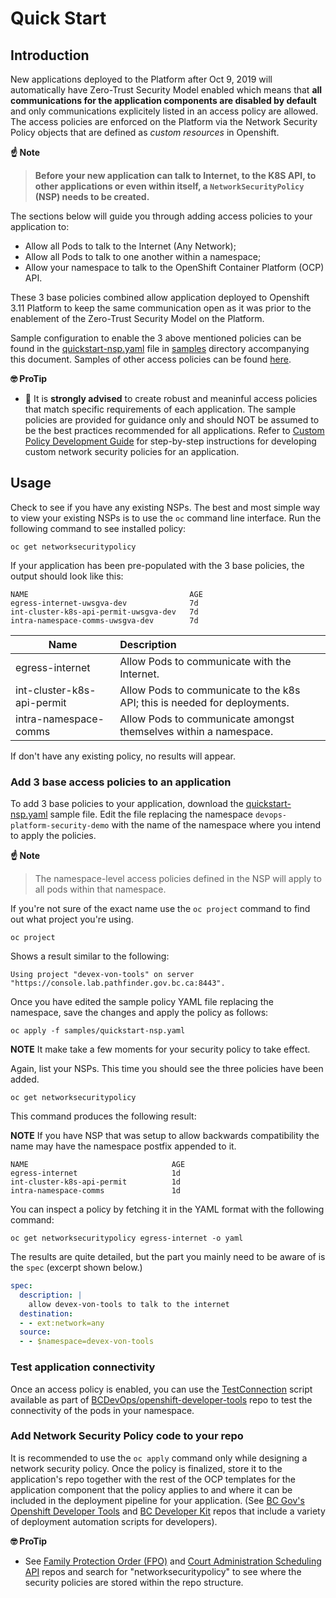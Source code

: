 # Quick Start

## Introduction

New applications deployed to the Platform after Oct 9, 2019 will automatically have Zero-Trust Security Model enabled which means that **all communications for the application components are disabled by default** and only communications explicitely listed in an access policy are allowed. The access policies are enforced on the Platform via the Network Security Policy objects that are defined as *custom resources* in Openshift.


**:point_up: Note**

> **Before your new application can talk to Internet, to the K8S API, to other applications or even within itself, a `NetworkSecurityPolicy` (NSP) needs to be created.**


The sections below will guide you through adding access policies to your application to:

* Allow all Pods to talk to the Internet (Any Network);
* Allow all Pods to talk to one another within a namespace;
* Allow your namespace to talk to the OpenShift Container Platform (OCP) API.

These 3 base policies combined allow application deployed to Openshift 3.11 Platform to keep the same communication open as it was prior to the enablement of the Zero-Trust Security Model on the Platform.

Sample configuration to enable the 3 above mentioned policies can be found in the [quickstart-nsp.yaml](./sample/quickstart-nsp.yaml) file in [samples](./sample) directory accompanying this document. Samples of other access policies can be found [here](./CustomPolicy.md).

**🤓 ProTip**

* 🚫 It is **strongly advised** to create robust and meaninful access policies that match specific requirements of each application. The sample policies are provided for guidance only and should NOT be assumed to be the best practices recommended for all applications.  Refer to [Custom Policy Development Guide](./CustomPolicy.md) for step-by-step instructions for developing custom network security policies for an application.


## Usage

Check to see if you have any existing NSPs. The best and most simple way to view your existing NSPs is to use the `oc` command line interface. Run the following command to see installed policy:

```console
oc get networksecuritypolicy
```

If your application has been pre-populated with the 3 base policies, the output should look like this:

```console
NAME                                    AGE
egress-internet-uwsgva-dev              7d
int-cluster-k8s-api-permit-uwsgva-dev   7d
intra-namespace-comms-uwsgva-dev        7d
```

| Name                       | Description     |
| ---------------------------|:----------------|
| egress-internet | Allow Pods to communicate with the Internet.|
| int-cluster-k8s-api-permit | Allow Pods to communicate to the k8s API; this is needed for deployments.|
| intra-namespace-comms | Allow Pods to communicate amongst themselves within a namespace.|

If don't have any existing policy, no results will appear. 

### Add 3 base access policies to an application

To add 3 base policies to your application, download the [quickstart-nsp.yaml](./sample/quickstart-nsp.yaml) sample file. Edit the file replacing the namespace `devops-platform-security-demo` with the name of the namespace where you intend to apply the policies. 

**:point_up: Note**

> The namespace-level access policies defined in the NSP will apply to all pods within that namespace.

If you're not sure of the exact name use the `oc project` command to find out what project you're using.

```console
oc project
```

Shows a result similar to the following:

```console
Using project "devex-von-tools" on server "https://console.lab.pathfinder.gov.bc.ca:8443".
```

Once you have edited the sample policy YAML file replacing the namespace, save the changes and apply the policy as follows:

```console
oc apply -f samples/quickstart-nsp.yaml
```

**NOTE** It make take a few moments for your security policy to take effect.

Again, list your NSPs. This time you should see the three policies have been added.  

```console
oc get networksecuritypolicy
```

This command produces the following result:

**NOTE** If you have NSP that was setup to allow backwards compatibility the name may have the namespace postfix appended to it.

```console
NAME                                AGE
egress-internet                     1d
int-cluster-k8s-api-permit          1d
intra-namespace-comms               1d
```

You can inspect a policy by fetching it in the YAML format with the following command:

```console
oc get networksecuritypolicy egress-internet -o yaml
```

The results are quite detailed, but the part you mainly need to be aware of is the `spec` (excerpt shown below.)

```yaml
spec:
  description: |
    allow devex-von-tools to talk to the internet
  destination:
  - - ext:network=any
  source:
  - - $namespace=devex-von-tools
```


### Test application connectivity

Once an access policy is enabled, you can use the [TestConnection](https://github.com/BCDevOps/openshift-developer-tools/blob/master/bin/testConnection) script available as part of [BCDevOps/openshift-developer-tools](https://github.com/BCDevOps/openshift-developer-tools) repo to test the connectivity of the pods in your namespace.

### Add Network Security Policy code to your repo

It is recommended to use the `oc apply` command only while designing a network security policy. Once the policy is finalized, store it to the application's repo together with the rest of the OCP templates for the application component that the policy applies to and where it can be included in the deployment pipeline for your application. (See [BC Gov's Openshift Developer Tools](https://github.com/BCDevOps/openshift-developer-tools) and [BC Developer Kit](https://github.com/BCDevOps/bcdk) repos that include a variety of deployment automation scripts for developers). 

**🤓 ProTip**

* See [Family Protection Order (FPO)](https://github.com/bcgov/Family-Protection-Order) and [Court Administration Scheduling API](https://github.com/bcgov/cass-api) repos and search for "networksecuritypolicy" to see where the security policies are stored within the repo structure.